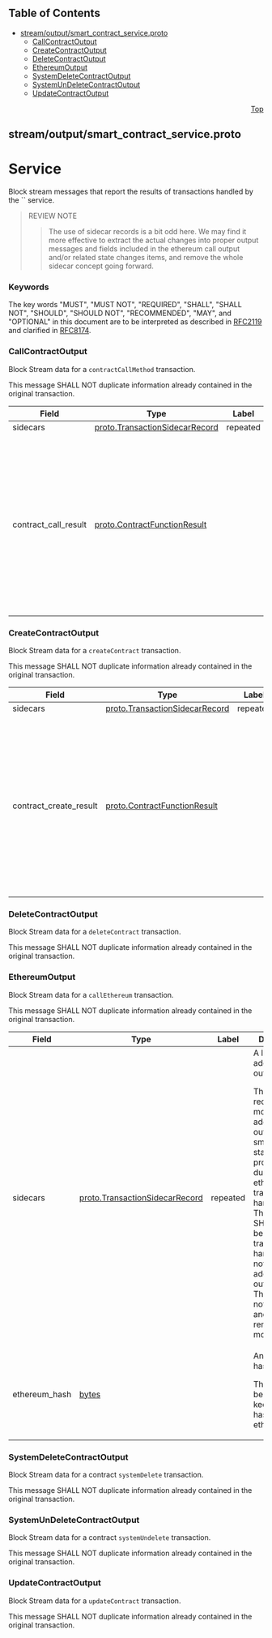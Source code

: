 ## Table of Contents

- [stream/output/smart_contract_service.proto](#stream_output_smart_contract_service-proto)
    - [CallContractOutput](#com-hedera-hapi-block-stream-output-CallContractOutput)
    - [CreateContractOutput](#com-hedera-hapi-block-stream-output-CreateContractOutput)
    - [DeleteContractOutput](#com-hedera-hapi-block-stream-output-DeleteContractOutput)
    - [EthereumOutput](#com-hedera-hapi-block-stream-output-EthereumOutput)
    - [SystemDeleteContractOutput](#com-hedera-hapi-block-stream-output-SystemDeleteContractOutput)
    - [SystemUnDeleteContractOutput](#com-hedera-hapi-block-stream-output-SystemUnDeleteContractOutput)
    - [UpdateContractOutput](#com-hedera-hapi-block-stream-output-UpdateContractOutput)
  



<a name="stream_output_smart_contract_service-proto"></a>
<p align="right"><a href="#top">Top</a></p>

## stream/output/smart_contract_service.proto
#  Service
Block stream messages that report the results of transactions handled
by the `` service.

> REVIEW NOTE
>> The use of sidecar records is a bit odd here. We may find it more
>> effective to extract the actual changes into proper output messages
>> and fields included in the ethereum call output and/or related state
>> changes items, and remove the whole sidecar concept going forward.

### Keywords
The key words "MUST", "MUST NOT", "REQUIRED", "SHALL", "SHALL NOT",
"SHOULD", "SHOULD NOT", "RECOMMENDED", "MAY", and "OPTIONAL" in this
document are to be interpreted as described in
[RFC2119](https://www.ietf.org/rfc/rfc2119) and clarified in
[RFC8174](https://www.ietf.org/rfc/rfc8174).


<a name="com-hedera-hapi-block-stream-output-CallContractOutput"></a>

### CallContractOutput
Block Stream data for a `contractCallMethod` transaction.

This message SHALL NOT duplicate information already contained in
the original transaction.


| Field | Type | Label | Description |
| ----- | ---- | ----- | ----------- |
| sidecars | [proto.TransactionSidecarRecord](#proto-TransactionSidecarRecord) | repeated |  |
| contract_call_result | [proto.ContractFunctionResult](#proto-ContractFunctionResult) |  | An EVM contract call result. <p> This field SHALL contain all of the data produced by the contract call transaction as well as basic accounting results. |






<a name="com-hedera-hapi-block-stream-output-CreateContractOutput"></a>

### CreateContractOutput
Block Stream data for a `createContract` transaction.

This message SHALL NOT duplicate information already contained in
the original transaction.


| Field | Type | Label | Description |
| ----- | ---- | ----- | ----------- |
| sidecars | [proto.TransactionSidecarRecord](#proto-TransactionSidecarRecord) | repeated |  |
| contract_create_result | [proto.ContractFunctionResult](#proto-ContractFunctionResult) |  | An EVM contract call result. <p> This field SHALL contain all of the data produced by the contract create transaction as well as basic accounting results. |






<a name="com-hedera-hapi-block-stream-output-DeleteContractOutput"></a>

### DeleteContractOutput
Block Stream data for a `deleteContract` transaction.

This message SHALL NOT duplicate information already contained in
the original transaction.






<a name="com-hedera-hapi-block-stream-output-EthereumOutput"></a>

### EthereumOutput
Block Stream data for a `callEthereum` transaction.

This message SHALL NOT duplicate information already contained in
the original transaction.


| Field | Type | Label | Description |
| ----- | ---- | ----- | ----------- |
| sidecars | [proto.TransactionSidecarRecord](#proto-TransactionSidecarRecord) | repeated | A list of additional outputs. <p> This field MAY record one or more additional outputs and smart contract state changes produced during the ethereum call transaction handling.<br/> This field SHALL NOT be set if the transaction handling did not produce additional outputs.<br/> This field is not settled and MAY be removed or modified. |
| ethereum_hash | [bytes](#bytes) |  | An ethereum hash value. <p> This SHALL be a keccak256 hash of the ethereumData. |






<a name="com-hedera-hapi-block-stream-output-SystemDeleteContractOutput"></a>

### SystemDeleteContractOutput
Block Stream data for a contract `systemDelete` transaction.

This message SHALL NOT duplicate information already contained in
the original transaction.






<a name="com-hedera-hapi-block-stream-output-SystemUnDeleteContractOutput"></a>

### SystemUnDeleteContractOutput
Block Stream data for a contract `systemUndelete` transaction.

This message SHALL NOT duplicate information already contained in
the original transaction.






<a name="com-hedera-hapi-block-stream-output-UpdateContractOutput"></a>

### UpdateContractOutput
Block Stream data for a `updateContract` transaction.

This message SHALL NOT duplicate information already contained in
the original transaction.





 <!-- end messages -->

 <!-- end enums -->

 <!-- end HasExtensions -->

 <!-- end services -->



